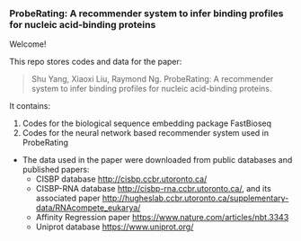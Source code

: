 ### ProbeRating: A recommender system to infer binding profiles for nucleic acid-binding proteins

Welcome!

This repo stores codes and data for the paper:
> Shu Yang, Xiaoxi Liu, Raymond Ng. ProbeRating: A recommender system to infer binding profiles for nucleic acid-binding proteins. 

It contains: 
1. Codes for the biological sequence embedding package FastBioseq
2. Codes for the neural network based recommender system used in ProbeRating
* The data used in the paper were downloaded from public databases and published papers: 
   * CISBP database <http://cisbp.ccbr.utoronto.ca/>
   * CISBP-RNA database <http://cisbp-rna.ccbr.utoronto.ca/>, and its associated paper <http://hugheslab.ccbr.utoronto.ca/supplementary-data/RNAcompete_eukarya/>
   * Affinity Regression paper <https://www.nature.com/articles/nbt.3343>
   * Uniprot database <https://www.uniprot.org/>



